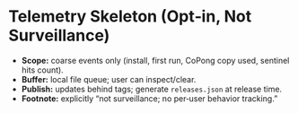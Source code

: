 <!-- status: stub; target: 150+ words -->
<!-- status: stub; target: 150+ words -->
<!-- status: stub; target: 150+ words -->
<!-- status: stub; target: 150+ words -->
<!-- status: stub; target: 150+ words -->
# Telemetry Skeleton (Opt‑in, Not Surveillance)

- **Scope:** coarse events only (install, first run, CoPong copy used, sentinel hits count).
- **Buffer:** local file queue; user can inspect/clear.
- **Publish:** updates behind tags; generate `releases.json` at release time.
- **Footnote:** explicitly “not surveillance; no per‑user behavior tracking.”






